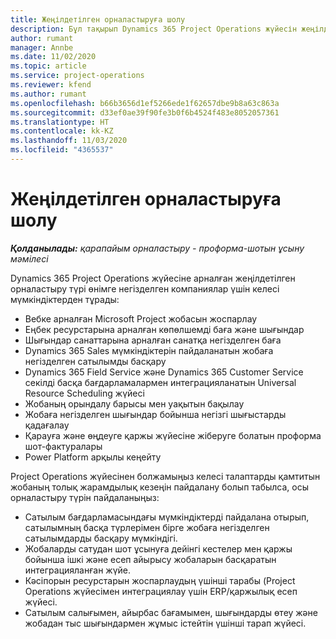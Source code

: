 ```yaml
---
title: Жеңілдетілген орналастыруға шолу
description: Бұл тақырып Dynamics 365 Project Operations жүйесін жеңілдетілген орналастыру туралы ақпарат береді.
author: rumant
manager: Annbe
ms.date: 11/02/2020
ms.topic: article
ms.service: project-operations
ms.reviewer: kfend
ms.author: rumant
ms.openlocfilehash: b66b3656d1ef5266ede1f62657dbe9b8a63c863a
ms.sourcegitcommit: d33ef0ae39f90fe3b0f6b4524f483e8052057361
ms.translationtype: HT
ms.contentlocale: kk-KZ
ms.lasthandoff: 11/03/2020
ms.locfileid: "4365537"
---
```

# <a name="lite-deployment-overview"></a>Жеңілдетілген орналастыруға шолу

_**Қолданылады:** қарапайым орналастыру - проформа-шотын ұсыну мәмілесі_

Dynamics 365 Project Operations жүйесіне арналған жеңілдетілген орналастыру түрі өнімге негізделген компаниялар үшін келесі мүмкіндіктерден тұрады:

- Вебке арналған Microsoft Project жобасын жоспарлау
- Еңбек ресурстарына арналған көпөлшемді баға және шығындар
- Шығындар санаттарына арналған санатқа негізделген баға
- Dynamics 365 Sales мүмкіндіктерін пайдаланатын жобаға негізделген сатылымды басқару
- Dynamics 365 Field Service және Dynamics 365 Customer Service секілді басқа бағдарламалармен интеграцияланатын Universal Resource Scheduling жүйесі
- Жобаның орындалу барысы мен уақытын бақылау
- Жобаға негізделген шығындар бойынша негізгі шығыстарды қадағалау
- Қарауға және өңдеуге қаржы жүйесіне жіберуге болатын проформа шот-фактуралары
- Power Platform арқылы кеңейту

Project Operations жүйесінен болжамыңыз келесі талаптарды қамтитын жобаның толық жарамдылық кезеңін пайдалану болып табылса, осы орналастыру түрін пайдаланыңыз:

- Сатылым бағдарламасындағы мүмкіндіктерді пайдалана отырып, сатылымның басқа түрлерімен бірге жобаға негізделген сатылымдарды басқару мүмкіндігі.
- Жобаларды сатудан шот ұсынуға дейінгі кестелер мен қаржы бойынша ішкі және есеп айырысу жобаларын басқаратын интеграцияланған жүйе.
- Кәсіпорын ресурстарын жоспарлаудың үшінші тарабы (Project Operations жүйесімен интеграциялау үшін ERP/қаржылық есеп жүйесі.
- Сатылым салығымен, айырбас бағамымен, шығындарды өтеу және жобадан тыс шығындармен жұмыс істейтін үшінші тарап жүйесі.
